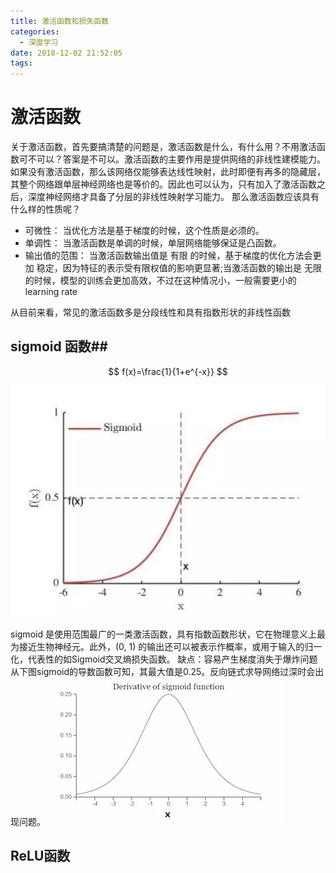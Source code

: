 ```yaml
---
title: 激活函数和损失函数
categories:
  - 深度学习
date: 2018-12-02 21:52:05
tags:
---
```

# 激活函数 #
关于激活函数，首先要搞清楚的问题是，激活函数是什么，有什么用？不用激活函数可不可以？答案是不可以。激活函数的主要作用是提供网络的非线性建模能力。如果没有激活函数，那么该网络仅能够表达线性映射，此时即便有再多的隐藏层，其整个网络跟单层神经网络也是等价的。因此也可以认为，只有加入了激活函数之后，深度神经网络才具备了分层的非线性映射学习能力。 那么激活函数应该具有什么样的性质呢？
+ 可微性： 当优化方法是基于梯度的时候，这个性质是必须的。 
+ 单调性： 当激活函数是单调的时候，单层网络能够保证是凸函数。 
+ 输出值的范围： 当激活函数输出值是 有限 的时候，基于梯度的优化方法会更加 稳定，因为特征的表示受有限权值的影响更显著;当激活函数的输出是 无限 的时候，模型的训练会更加高效，不过在这种情况小，一般需要更小的learning rate

从目前来看，常见的激活函数多是分段线性和具有指数形状的非线性函数

## sigmoid 函数##

$$ f(x)=\frac{1}{1+e^{-x}} $$

 ![img](images/DL/001.jpg)

sigmoid 是使用范围最广的一类激活函数，具有指数函数形状，它在物理意义上最为接近生物神经元。此外，(0, 1) 的输出还可以被表示作概率，或用于输入的归一化，代表性的如Sigmoid交叉熵损失函数。
缺点：容易产生梯度消失于爆炸问题
从下图sigmoid的导数函数可知，其最大值是0.25。反向链式求导网络过深时会出现问题。
 ![img](images/paper/alex7.png)
## ReLU函数 ##
